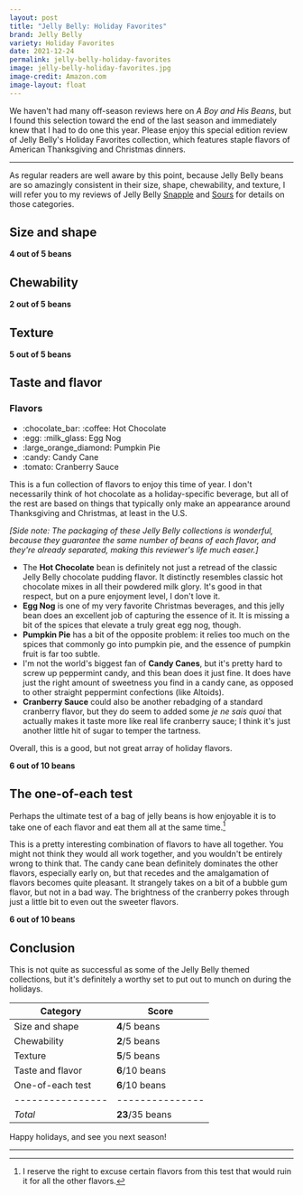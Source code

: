 ```yaml
---
layout: post
title: "Jelly Belly: Holiday Favorites"
brand: Jelly Belly
variety: Holiday Favorites
date: 2021-12-24
permalink: jelly-belly-holiday-favorites
image: jelly-belly-holiday-favorites.jpg
image-credit: Amazon.com
image-layout: float
---
```



We haven't had many off-season reviews here on <cite>A Boy and His Beans</cite>,
but I found this selection toward the end of the last season
and immediately knew that I had to do one this year.
Please enjoy this special edition review of
Jelly Belly's Holiday Favorites collection,
which features staple flavors of American Thanksgiving and Christmas dinners.


---

As regular readers are well aware by this point,
because Jelly Belly beans are so amazingly consistent
in their size, shape, chewability, and texture,
I will refer you to my reviews of
Jelly Belly [Snapple](/jelly-belly-snapple) and [Sours](/jelly-belly-sours)
for details on those categories.


## Size and shape

**4 out of 5 beans**


## Chewability

**2 out of 5 beans**


## Texture

**5 out of 5 beans**


## Taste and flavor

<div class="inset">
    <h3>Flavors</h3>
    <ul class="emoji-list">
        <li>:chocolate_bar: :coffee: Hot Chocolate</li>
        <li>:egg: :milk_glass: Egg Nog</li>
        <li>:large_orange_diamond: Pumpkin Pie</li>
        <li>:candy: Candy Cane</li>
        <li>:tomato: Cranberry Sauce</li>
    </ul>
</div>

This is a fun collection of flavors to enjoy this time of year.
I don't necessarily think of hot chocolate as a holiday-specific beverage,
but all of the rest are based on things that typically only make an appearance
around Thanksgiving and Christmas, at least in the U.S.

_[Side note: The packaging of these Jelly Belly collections is wonderful,
  because they guarantee the same number of beans of each flavor,
  and they're already separated, making this reviewer's life much easer.]_

- The **Hot Chocolate** bean is definitely not just a retread of
  the classic Jelly Belly chocolate pudding flavor.
  It distinctly resembles classic hot chocolate mixes
  in all their powdered milk glory.
  It's good in that respect, but on a pure enjoyment level, I don't love it.
- **Egg Nog** is one of my very favorite Christmas beverages,
  and this jelly bean does an excellent job of capturing the essence of it.
  It is missing a bit of the spices that elevate a truly great egg nog, though.
- **Pumpkin Pie** has a bit of the opposite problem:
  it relies too much on the spices that commonly go into pumpkin pie,
  and the essence of pumpkin fruit is far too subtle.
- I'm not the world's biggest fan of **Candy Canes**,
  but it's pretty hard to screw up peppermint candy,
  and this bean does it just fine.
  It does have just the right amount of sweetness you find in a candy cane,
  as opposed to other straight peppermint confections (like Altoids).
- **Cranberry Sauce** could also be another rebadging of
  a standard cranberry flavor, but they do seem to added some
  <i>je ne sais quoi</i> that actually makes it taste more like
  real life cranberry sauce;
  I think it's just another little hit of sugar to temper the tartness.

Overall, this is a good, but not great array of holiday flavors.

**6 out of 10 beans**


## The one-of-each test

Perhaps the ultimate test of a bag of jelly beans is how enjoyable it is
to take one of each flavor and eat them all at the same time.[^1]

This is a pretty interesting combination of flavors to have all together.
You might not think they would all work together,
and you wouldn't be entirely wrong to think that.
The candy cane bean definitely dominates the other flavors, especially early on,
but that recedes and the amalgamation of flavors becomes quite pleasant.
It strangely takes on a bit of a bubble gum flavor, but not in a bad way.
The brightness of the cranberry pokes through just a little bit
to even out the sweeter flavors.

**6 out of 10 beans**


## Conclusion

This is not quite as successful as some of the Jelly Belly themed collections,
but it's definitely a worthy set to put out to munch on during the holidays.

Category         | Score
---------------- | ---------------
Size and shape   | **4**/5 beans
Chewability      | **2**/5 beans
Texture          | **5**/5 beans
Taste and flavor | **6**/10 beans
One-of-each test | **6**/10 beans
---------------- | ---------------
_Total_          | **23**/35 beans


Happy holidays, and see you next season!


---

[^1]: I reserve the right to excuse certain flavors from this test that would ruin it for all the other flavors.
